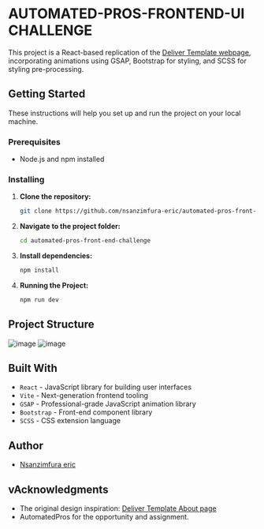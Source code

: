 # AUTOMATED-PROS-FRONTEND-UI CHALLENGE

This project is a React-based replication of the [Deliver Template webpage](https://delivertemplate.webflow.io/about), incorporating animations using GSAP, Bootstrap for styling, and SCSS for styling pre-processing.

## Getting Started

These instructions will help you set up and run the project on your local machine.

### Prerequisites

- Node.js and npm installed

### Installing

1. **Clone the repository:**

   ```bash
   git clone https://github.com/nsanzimfura-eric/automated-pros-front-end-challenge.git
   ```

2. **Navigate to the project folder:**

   ```bash
   cd automated-pros-front-end-challenge
   ```

3. **Install dependencies:**

   ```bash
   npm install
   ```

4. **Running the Project:**

   ```bash
   npm run dev
   ```

## Project Structure

![image](https://github.com/nsanzimfura-eric/automated-pros-front-end-challenge/assets/91186046/1d8ee53b-9f3a-42b0-a778-ee9fd9ee08d6)
![image](https://github.com/nsanzimfura-eric/automated-pros-front-end-challenge/assets/91186046/e4fde838-05ad-4002-93f9-81b44c779d44)


## Built With

- `React` - JavaScript library for building user interfaces
- `Vite` - Next-generation frontend tooling
- `GSAP` - Professional-grade JavaScript animation library
- `Bootstrap` - Front-end component library
- `SCSS` - CSS extension language

## Author

- [Nsanzimfura eric](https://github.com/nsanzimfura-eric)

## vAcknowledgments

- The original design inspiration: [Deliver Template About page](https://delivertemplate.webflow.io/about)
- AutomatedPros for the opportunity and assignment.
